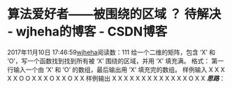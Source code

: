 # 算法爱好者——被围绕的区域 ？ 待解决 - wjheha的博客 - CSDN博客
2017年11月10日 17:46:59[wjheha](https://me.csdn.net/wjheha)阅读数：111
给一个二维的矩阵，包含 ‘X’ 和 ‘O’，写一个函数找到找到所有被 ‘X’ 围绕的区域，并用 ‘X’ 填充满。
格式：
第一行输入一个由 ‘X’ 和 ‘O’ 的数组，最后输出用 ‘X’ 填充完的数组。
样例输入
X X X X 
X O O X 
X X O X 
X O X X
样例输出
X X X X 
X X X X 
X X X X 
X O X X
***思路***：
